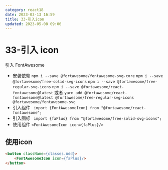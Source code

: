 ```yaml
---
category: react18
date: 2023-03-13 16:59
title: 33-引入icon
updated: 2023-05-08 09:06
---
```


# 33-引入 icon

引入 FontAwesome

- 安装依赖
  `npm i --save @fortawesome/fontawesome-svg-core`
  `npm i --save @fortawesome/free-solid-svg-icons`
  `npm i --save @fortawesome/free-regular-svg-icons`
  `npm i --save @fortawesome/react-fontawesome@latest`
  或者 `yarn add @fortawesome/react-fontawesome@latest @fortawesome/free-regular-svg-icons @fortawesome/fontawesome-svg`
- 引入组件
  ` import {FontAwesomeIcon} from "@fortawesome/react-fontawesome";`
- 引入图标
  ` import {faPlus} from "@fortawesome/free-solid-svg-icons";`
- 使用组件
  `<FontAwesomeIcon icon={faPlus}/>`


## 使用icon


```html
<button className={classes.Add}>
    <FontAwesomeIcon icon={faPlus}/>
</button>
```